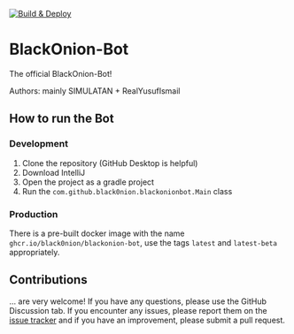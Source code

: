 [![Build & Deploy](https://github.com/Black0nion/BlackOnion-Bot/actions/workflows/buildandeploy.yml/badge.svg)](https://github.com/Black0nion/BlackOnion-Bot/actions/workflows/buildandeploy.yml)
# BlackOnion-Bot

The official BlackOnion-Bot!

Authors: mainly SIMULATAN + RealYusufIsmail

## How to run the Bot
### Development
1. Clone the repository (GitHub Desktop is helpful)
2. Download IntelliJ
3. Open the project as a gradle project
4. Run the `com.github.black0nion.blackonionbot.Main` class
### Production
There is a pre-built docker image with the name `ghcr.io/black0nion/blackonion-bot`, use the tags `latest` and `latest-beta` appropriately.

## Contributions
... are very welcome! If you have any questions, please use the GitHub Discussion tab. If you encounter any issues, please report them on the [issue tracker](https://github.com/Black0nion/BlackOnion-Bot/issues) and if you have an improvement, please submit a pull request.
